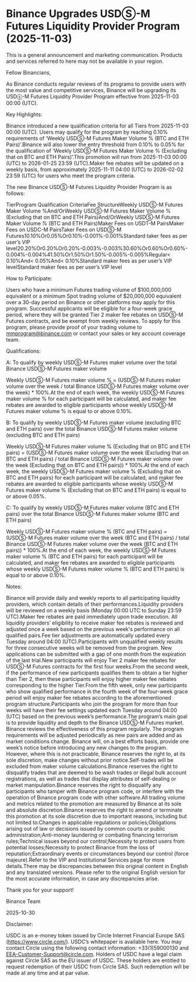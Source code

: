 # Binance Upgrades USDⓈ-M Futures Liquidity Provider Program (2025-11-03)

This is a general announcement and marketing communication. Products and services referred to here may not be available in your region.

Fellow Binancians,

As Binance conducts regular reviews of its programs to provide users with the most value and competitive services, Binance will be upgrading its USDⓢ-M Futures Liquidity Provider Program effective from 2025-11-03 00:00 (UTC).

Key Highlights:

Binance introduced a new qualification criteria for all Tiers from 2025-11-03 00:00 (UTC). Users may qualify for the program by reaching 0.10% requirements of ‘Weekly USDⓈ-M Futures Maker Volume % (BTC and ETH Pairs)’.Binance will also lower the entry threshold from 0.10% to 0.05% for the qualification of ‘Weekly USDⓈ-M Futures Maker Volume % (Excluding that on BTC and ETH Pairs)’.This promotion will run from 2025-11-03 00:00 (UTC) to 2026-01-25 23:59 (UTC).Maker fee rebates will be updated on a weekly basis, from approximately 2025-11-11 04:00 (UTC) to 2026-02-02 23:59 (UTC) for users who meet the program criteria.

The new Binance USDⓈ-M Futures Liquidity Provider Program is as follows:

TierProgram Qualification CriteriaFee StructureWeekly USDⓈ-M Futures Maker Volume %And/OrWeekly USDⓈ-M Futures Maker Volume % (Excluding that on BTC and ETH Pairs)And/OrWeekly USDⓈ-M Futures Maker Volume % (BTC and ETH Pairs)Maker Fees on USDT-M PairsMaker Fees on USDC-M PairsTaker Fees on USDⓈ-M Futures10.10%Or0.05%Or0.10%-0.001%-0.001%Standard taker fees as per user’s VIP level20.20%Or0.20%Or0.20%-0.003%-0.003%30.60%Or0.60%Or0.60%-0.004%-0.004%41.50%Or1.50%Or1.50%-0.005%-0.005%Regular< 0.10%And< 0.05%And< 0.10%Standard maker fees as per user’s VIP levelStandard maker fees as per user’s VIP level

How to Participate:

Users who have a minimum Futures trading volume of $100,000,000 equivalent or a minimum Spot trading volume of $20,000,000 equivalent over a 30-day period on Binance or other platforms may apply for this program. Successful applicants will be eligible for a four-week grace period, where they will be granted Tier 2 maker fee rebates on USDⓈ-M Futures contracts, and be exempt from weekly reviews. To apply for this program, please provide proof of your trading volume to mmprogram@binance.com or contact your sales or key account coverage team.

Qualifications:

A: To qualify by weekly USDⓈ-M Futures maker volume over the total Binance USDⓈ-M Futures maker volume

Weekly USDⓈ-M Futures maker volume % = (USDⓈ-M Futures maker volume over the week / total Binance USDⓈ-M Futures maker volume over the week) * 100%.At the end of each week, the weekly USDⓈ-M Futures maker volume % for each participant will be calculated, and maker fee rebates are awarded to eligible participants whose weekly USDⓈ-M Futures maker volume % is equal to or above 0.10%.

B: To qualify by weekly USDⓈ-M Futures maker volume (excluding BTC and ETH pairs) over the total Binance USDⓈ-M Futures maker volume (excluding BTC and ETH pairs)

Weekly USDⓈ-M Futures maker volume % (Excluding that on BTC and ETH pairs) = (USDⓈ-M Futures maker volume over the week (Excluding that on BTC and ETH pairs) / total Binance USDⓈ-M Futures maker volume over the week (Excluding that on BTC and ETH pairs)) * 100%.At the end of each week, the weekly USDⓈ-M Futures maker volume % (Excluding that on BTC and ETH pairs) for each participant will be calculated, and maker fee rebates are awarded to eligible participants whose weekly USDⓈ-M Futures maker volume % (Excluding that on BTC and ETH pairs) is equal to or above 0.05%.

C: To qualify by weekly USDⓈ-M Futures maker volume (BTC and ETH pairs) over the total Binance USDⓈ-M Futures maker volume (BTC and ETH pairs)

Weekly USDⓈ-M Futures maker volume % (BTC and ETH pairs) = (USDⓈ-M Futures maker volume over the week (BTC and ETH pairs) / total Binance USDⓈ-M Futures maker volume over the week (BTC and ETH pairs)) * 100%.At the end of each week, the weekly USDⓈ-M Futures maker volume % (BTC and ETH pairs) for each participant will be calculated, and maker fee rebates are awarded to eligible participants whose weekly USDⓈ-M Futures maker volume % (BTC and ETH pairs) is equal to or above 0.10%.

Notes:

Binance will provide daily and weekly reports to all participating liquidity providers, which contain details of their performances.Liquidity providers will be reviewed on a weekly basis (Monday 00:00 UTC to Sunday 23:59 UTC).Maker fee rebates are paid immediately upon trade execution. All liquidity providers’ eligibility to receive maker fee rebates is reviewed and adjusted once a week based on the previous week's performance on all qualified pairs.Fee tier adjustments are automatically updated every Tuesday around 04:00 (UTC).Participants with unqualified weekly results for three consecutive weeks will be removed from the program. New applications can be submitted with a gap of one month from the expiration of the last trial.New participants will enjoy Tier 2 maker fee rebates for USDⓈ-M Futures contracts for the first four weeks.From the second week, if the performance of new participants qualifies them to obtain a tier higher than Tier 2, then these participants will enjoy higher maker fee rebates corresponding to the higher Tier.From the fifth week, only new participants who show qualified performance in the fourth week of the four-week grace period will enjoy maker fee rebates according to the aforementioned program structure.Participants who join the program for more than four weeks will have their fee settings updated each Tuesday around 04:00 (UTC) based on the previous week’s performance.The program’s main goal is to provide liquidity and depth to the Binance USDⓈ-M Futures market. Binance reviews the effectiveness of this program regularly. The program requirements will be adjusted periodically as new pairs are added and as market conditions change. Binance will, on a best efforts basis, provide one week’s notice before introducing any new changes to the program. However, where this is not practicable, Binance reserves the right to, at its sole discretion, make changes without prior notice.Self-trades will be excluded from maker volume calculations.Binance reserves the right to disqualify trades that are deemed to be wash trades or illegal bulk account registrations, as well as trades that display attributes of self-dealing or market manipulation.Binance reserves the right to disqualify any participants who tamper with Binance program code, or interfere with the operation of Binance program code with other software.All trading volume and metrics related to the promotion are measured by Binance at its sole and absolute discretion.Binance reserves the right to amend or terminate this promotion at its sole discretion due to important reasons, including but not limited to:Changes in applicable regulations or policies;Obligations arising out of law or decisions issued by common courts or public administration;Anti-money laundering or combating financing terrorism rules;Technical issues beyond our control;Necessity to protect users from potential losses;Necessity to protect Binance from the loss of reputation;Extraordinary events or circumstances beyond our control (force majeure).Refer to the VIP and Institutional Services page for more details.There may be discrepancies between this original content in English and any translated versions. Please refer to the original English version for the most accurate information, in case any discrepancies arise.

Thank you for your support!

Binance Team

2025-10-30

Disclaimer:

USDC is an e-money token issued by Circle Internet Financial Europe SAS (https://www.circle.com/). USDC’s whitepaper is available here. You may contact Circle using the following contact information: +33(1)59000130 and EEA-Customer-Support@circle.com. Holders of USDC have a legal claim against Circle SAS as the EU issuer of USDC. These holders are entitled to request redemption of their USDC from Circle SAS. Such redemption will be made at any time and at par value.